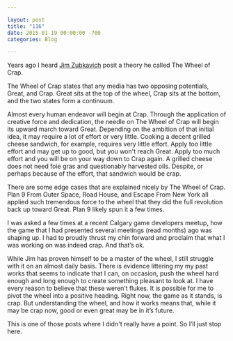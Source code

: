 ```yaml
---

layout: post  
title: "116"  
date: 2015-01-19 00:00:00 -700  
categories: Blog

---
```


Years ago I heard [Jim Zubkavich](http://www.jimzub.com/) posit a theory he called The Wheel of Crap.   
  
The Wheel of Crap states that any media has two opposing potentials, Great, and Crap. Great sits at the top of the wheel, Crap sits at the bottom, and the two states form a continuum.   
  
Almost every human endeavor will begin at Crap. Through the application of creative force and dedication, the needle on The Wheel of Crap will begin its upward march toward Great. Depending on the ambition of that initial idea, it may require a lot of effort or very little. Cooking a decent grilled cheese sandwich, for example, requires very little effort. Apply too little effort and may get up to good, but you won't reach Great. Apply too much effort and you will be on your way down to Crap again. A grilled cheese does not need foie gras and questionably harvested oils. Despite, or perhaps because of the effort, that sandwich would be crap.   
  
There are some edge cases that are explained nicely by The Wheel of Crap. Plan 9 From Outer Space, Road House, and Escape From New York all applied such tremendous force to the wheel that they did the full revolution back up toward Great. Plan 9 likely spun it a few times.   
  
I was asked a few times at a recent Calgary game developers meetup, how the game that I had presented several meetings (read months) ago was shaping up. I had to proudly thrust my chin forward and proclaim that what I was working on was indeed crap. And that’s ok.   
  
While Jim has proven himself to be a master of the wheel, I still struggle with it on an almost daily basis. There is evidence littering my my past works that seems to indicate that I can, on occasion, push the wheel hard enough and long enough to create something pleasant to look at. I have every reason to believe that these weren’t flukes. It is possible for me to pivot the wheel into a positive heading. Right now, the game as it stands, is crap. But understanding the wheel, and how it works means that, while it may be crap now, good or even great may be in it’s future.   
  
This is one of those posts where I didn't really have a point. So I’ll just stop here.